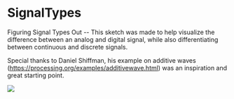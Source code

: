 # SignalTypes

Figuring Signal Types Out --  This sketch was made to help visualize the difference between an analog and digital signal, while also differentiating between continuous and discrete signals. 

Special thanks to Daniel Shiffman, his example on additive waves (https://processing.org/examples/additivewave.html) was an inspiration and great starting point.

![](https://github.com/KyleKaminky/SignalTypes/blob/main/SignalTypes.gif)
